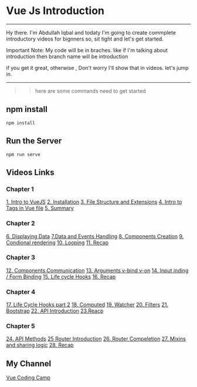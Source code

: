 # Vue Js Introduction

---

Hy there. I'm Abdullah Iqbal and todaty I'm going to create commplete introductory videos for bignners
so, sit tight and let's get started.

Important Note: My code will be in braches. like if I'm talking about introduction then branch name will be introduction

if you get it great, otherwise , Don't worry I'll show that in videos. let's jump in.

---

> > here are some commands need to get started

## npm install

```
npm install
```

## Run the Server

```
npm run serve

```

## Videos Links

### Chapter 1
[1. Intro to VueJS](https://youtu.be/C1zCaXLoUvU)
[2. Installation](https://www.youtube.com/watch?v=L8fo9PLgMRQ&list=PLJSdwH9bZnjOzT95dfYTFWrNmM_MAp8IB&index=2)
[3. File Structure and Extensions](https://www.youtube.com/watch?v=Dsx3uyHol9U&list=PLJSdwH9bZnjOzT95dfYTFWrNmM_MAp8IB&index=3)
[4. Intro to Tags in Vue file](https://www.youtube.com/watch?v=Fix4jB9raAA&list=PLJSdwH9bZnjOzT95dfYTFWrNmM_MAp8IB&index=4)
[5. Summary](https://www.youtube.com/watch?v=8phU_L8Vjps&list=PLJSdwH9bZnjOzT95dfYTFWrNmM_MAp8IB&index=5)

### Chapter 2
[6. Displaying Data](https://www.youtube.com/watch?v=5mr07F6aC4g&list=PLJSdwH9bZnjOzT95dfYTFWrNmM_MAp8IB&index=6)
[7.Data and Events Handling](https://www.youtube.com/watch?v=JPMZQKO7F0k&list=PLJSdwH9bZnjOzT95dfYTFWrNmM_MAp8IB&index=7)
[8. Components Creation](https://www.youtube.com/watch?v=XDekayDk1h4&list=PLJSdwH9bZnjOzT95dfYTFWrNmM_MAp8IB&index=8)
[9. Condional rendering](https://www.youtube.com/watch?v=v7ejE9hVdxI&list=PLJSdwH9bZnjOzT95dfYTFWrNmM_MAp8IB&index=9)
[10. Looping](https://www.youtube.com/watch?v=1Hiq0DiYFjQ&list=PLJSdwH9bZnjOzT95dfYTFWrNmM_MAp8IB&index=10)
[11. Recap](https://www.youtube.com/watch?v=MP1yoJ0Mu70&list=PLJSdwH9bZnjOzT95dfYTFWrNmM_MAp8IB&index=11)

### Chapter 3
[12. Components Communication](https://www.youtube.com/watch?v=DTs1VxLzdH0)
[13. Arguments v-bind v-on](https://www.youtube.com/watch?v=hTrsuDgBz38)
[14. Input inding / Form Binding](https://youtu.be/Dm9moulqz48)
[15. Life cycle Hooks](https://youtu.be/UN15kjEw0oU)
[16. Recap](https://youtu.be/bXi_cNVP1lQ)

### Chapter 4
[17. Life Cycle Hooks part 2](https://youtu.be/zHopDWO_c7Q)
[18. Computed](https://youtu.be/CQGn2IWQ9iI)
[19. Watcher](https://youtu.be/PN8LlDKeQTQ)
[20. Filters](https://youtu.be/Zf5U7-E5gTA)
[21. Bootstrap](https://youtu.be/eDTSKILe0ew)
[22. API Introduction](https://youtu.be/UX75Z61Iks0)
[23.Reacp](https://youtu.be/z5y4WopyoiA)

### Chapter 5
[24. API Methods](https://youtu.be/33BrzBy9SGw)
[25 Router Introduction](https://youtu.be/MOE6Dhard60)
[26. Router Compeletion](https://youtu.be/P2m3lHcL7J4)
[27. Mixins and sharing logic](https://youtu.be/cIZXloqmfgE)
[28. Recap](https://youtu.be/31wRblwPlbA)


## My Channel

[Vue Coding Camp](https://www.youtube.com/channel/UCXGLOxAPJMDQXFgLFUVUUtw/)
